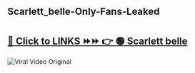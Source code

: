
 ## Scarlett_belle-Only-Fans-Leaked

# <h2><a href="https://clipsfans.com/Scarlett_belle&ref=git">🔗 Click to LINKS ⏩⏩ 👉 🟢 Scarlett belle </a></h2>

<a href="https://clipsfans.com/Scarlett_belle&ref=git" rel="nofollow" data-target="animated-image.originalLink"><img src="https://i.ibb.co.com/xMMVF88/686577567.gif" alt="Viral Video Original" style="max-width: 100%; display: inline-block;" data-target="animated-image.originalImage"></a>
